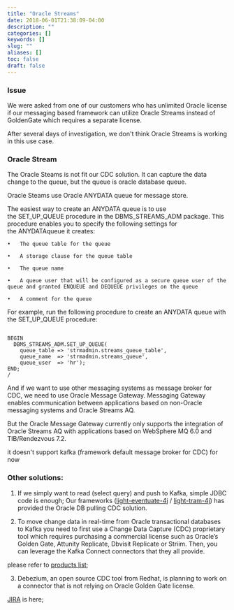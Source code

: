 ```yaml
---
title: "Oracle Streams"
date: 2018-06-01T21:38:09-04:00
description: ""
categories: []
keywords: []
slug: ""
aliases: []
toc: false
draft: false
---
```



### Issue

We were asked from one of our customers who has unlimited Oracle license if our messaging based framework can utilize Oracle Streams instead of GoldenGate which requires a separate license.

After several days of investigation,  we don't think Oracle Streams is working in this use case.




### Oracle Stream


The Oracle Steams is not fit our CDC solution. It can capture the data change to the queue, but the queue is oracle database queue.


Oracle Steams use Oracle ANYDATA queue for message store.

The easiest way to create an ANYDATA queue is to use the SET_UP_QUEUE procedure in the DBMS_STREAMS_ADM package.
This procedure enables you to specify the following settings for the ANYDATAqueue it creates:


	•	The queue table for the queue 

	•	A storage clause for the queue table 

	•	The queue name 

	•	A queue user that will be configured as a secure queue user of the queue and granted ENQUEUE and DEQUEUE privileges on the queue 

	•	A comment for the queue 


For example, run the following procedure to create an ANYDATA queue with the SET_UP_QUEUE procedure:

```

BEGIN
  DBMS_STREAMS_ADM.SET_UP_QUEUE(
    queue_table => 'strmadmin.streams_queue_table',
    queue_name  => 'strmadmin.streams_queue',
    queue_user  => 'hr');
END;
/
```



And if we want to use other messaging systems as message broker for CDC, we need to use Oracle Message Gateway. Messaging Gateway enables communication between applications based on non-Oracle messaging systems and Oracle Streams AQ.

But the Oracle Message Gateway currently only supports the integration of Oracle Streams AQ with applications based on WebSphere MQ 6.0 and TIB/Rendezvous 7.2.

it doesn't support kafka (framework default message broker for CDC) for now


### Other solutions:


1. If we simply want to read (select query) and push to Kafka, simple JDBC code is enough; Our frameworks ([light-eventuate-4j][] / [light-tram-4j][]) has provided the Oracle DB pulling CDC solution.



2. To move change data in real-time from Oracle transactional databases to Kafka you need to first use a Change Data Capture (CDC) proprietary tool which requires purchasing a commercial license such as Oracle’s Golden Gate,
Attunity Replicate, Dbvisit Replicate or Striim. Then, you can leverage the Kafka Connect connectors that they all provide.


please refer to [products list][];



3. Debezium, an open source CDC tool from Redhat, is planning to work on a connector that is not relying on Oracle Golden Gate license.

[JIRA][] is here;





[light-eventuate-4j]: https://github.com/networknt/light-eventuate-4j
[light-tram-4j]: https://github.com/networknt/light-tram-4j
[products list]: https://www.confluent.io/product/connectors/
[JIRA]: https://issues.jboss.org/browse/DBZ-137?_sscc=t

